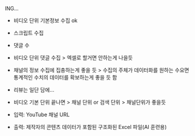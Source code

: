 ING...

- 비디오 단위 기본정보 수집 ok
- 스크립트 수집 
- 댓글 수 
- 비디오 단위 댓글 수집 > 엑셀로 할거면 안하는게 나을듯

- 채널의 정보 수집에 집충하는게 좋을 듯 > 수집의 주체가 데이터화를 원하는 수요면 통계적인 수치의 데이터를 확보하는게 좋을 듯 함 
- 리뷰는 일단 담에... 

- 비디오 기본 단위 끝나면 > 채널 단위 or 검색 단위 > 채널단위가 좋을듯 
- 입력: YouTube 채널 URL 
- 출력: 제작자의 콘텐츠 데이터가 포함된 구조화된 Excel 파일(AI 훈련용)
